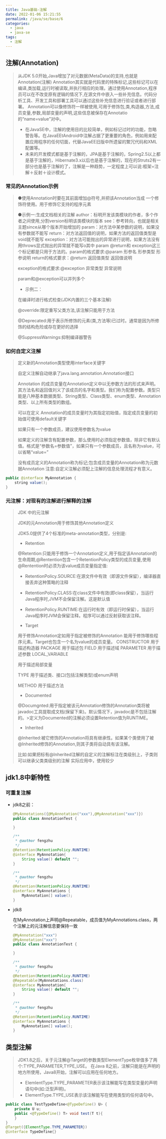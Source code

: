 ```yaml
---
title: Java基础-注解
date: 2022-01-06 15:21:55
permalink: /java/se/base/6
categories: 
  - java
  - java-se
tags: 
  - 注解
---
```




## 注解(Annotation)

>从JDK 5.0开始,Java增加了对元数据(MetaData)的支持,也就是Annotation(注解)
>Annotation其实就是代码里的特殊标记,这些标记可以在编译,类加载,运行时被读取,并执行相应的处理。通过使用Annotation,程序员可以在不改变原有逻辑的情况下,在源文件中嵌入一些补充信息。代码分析工具、开发工具和部署工具可以通过这些补充信息进行验证或者进行部署。
>Annotation可以像修饰符一样被使用,可用于修饰包,类,构造器,方法,成员变量,参数,局部变量的声明,这些信息被保存在Annotatio的“name=value”对中。
>
>- 在JavaSE中，注解的使用目的比较简单，例如标记过时的功能，忽略警告等。在JavaEEtAndroid中注解占据了更重要的角色，例如用来配置应用程序的任何切面，代替JavaEE旧版中所遗留的繁冗代码和XML配置等。
>- 未来的开发模式都是基于注解的，JPA是基于注解的，Spring2.5以上都是基于注解的，Hibernate3.x以后也是基于注解的，现在的Struts2有一部分也是基于注解的了，注解是一种趋势，一定程度上可以说:框架=注解＋反射＋设计模式。



### 常见的Annotation示例

>●使用Annotation时要在其前面增加@符号,并把该Annotation当成
>一个修饰符使用。用于修饰它支持的程序元素
>
>●示例一:生成文档相关的注解
>author：标明开发该类模块的作者，多个作者之间使用,分割version标明该类模块的版本
>see：参考转向，也就是相关主题since从哪个版本开始增加的
>param：对方法中某参数的说明，如果没有参数就不能写
>return：对方法返回值的说明，如果方法的返回值类型是void就不能写
>exception：对方法可能抛出的异常进行说明，如果方法没有用throws显式抛出的异常就不能写o其中
>param @return和 exception这三个标记都是只用于方法的。param的格式要求:@param 形参名 形参类型 形参说明
>return的格式要求：@return 返回值类型 返回值说明 
>
>exception的格式要求:@exception 异常类型 异常说明 
>
>param和@exception可以并列多个
>
>- 示例二：
>
>在编译时进行格式检查(JDK内置的三个基本注解)
>
>@override:限定重写父类方法,该注解只能用于方法
>
>@Deprecated:用于表示所修饰的元素(类,方法等)已过时。通常是因为所修饰的结构危险或存在更好的选择
>
>@SuppressWarnings:抑制编译器警告



### 如何自定义注解

>定义新的Annotation类型使用interface关键字
>
>自定义注解自动继承了java.lang.annotation.Annotation接口
>
>Annotation 的成员变量在Annotation定义中以无参数方法的形式来声明。其方法名和返回值刘义了该成员的名字和类型。我们称为配置参数。类型只能是八种基本数据类型、String类型、Class类型、enum类型、Annotation类型、以上所有类型的数组。
>
>可以在定义 Annotation的成员变量时为其指定初始值，指定成员变量的初始值可使用default关键字
>
>如果只有一个参数成员，建议使用参数名为value
>
>如果定义的注解含有配置参数，那么使用时必须指定参数值，除非它有默认值。格式是“参数名=参数值”，如果只有一个参数成员，且名称为value，可以省略“value=”
>
>没有成员定义的Annotation称为标记;包含成员变量的Annotation称为元数据Annotation
>注意:自定义注解必须配上注解的信息处理流程才有意义。

```java
public @interface MyAnnotation {
	string value();
}

```



### 元注解：对现有的注解进行解释的注解

> JDK 中的元注解
>
> JDK的元Annotation用于修饰其他Annotation定义
>
> JDK5.0提供了4个标准的meta-annotation类型，分别是:
>
> - Retention
>
> @Retention:只能用于修饰一个Annotation定义,用于指定该Annotation的生命周期,@Rentention包含一个RetentionPolicy类型的成员变量,使用
> @Rentention时必须为该value成员变量指定值:
>
>  - RetentionPolicy.SOURCE:在源文件中有效（即源文件保留），编译器直接丢弃这种策略的注释
>  - RetentionPolicy.CLASS:在class文件中有效(即class保留），当运行Java程序时,JVM不会保留注解。这是默认值
>  - RetentionPolicy.RUNTIME:在运行时有效（即运行时保留），当运行Java程序时JVM会保留注释。程序可以通过反射获取该注释。
>
> - Target
>
> 用于修饰Annotation定如用于指定被修饰的Annotation 能用于修饰哪些程序元素。Target也包含一个名为value的成员变量。
> CONSTRUCTOR
> 用于描述构造器
> PACKAGE
> 用于描述包
> FIELD
> 用于描述域
> PARAMETER
> 用于描述参数
> LOCAL_VARIABLE
>
> 用于描述局部变量 
>
> TYPE
> 用于描述类、接口(包括注解类型)或enum声明
>
> METHOD
> 用于描述方法
>
> - Documented
>
> @Documgnted:用于指定被该元Annotation修饰的Annotation类将被javadoc工具提取成文档(保留下来)。默认情况下，javadoc是不包括注解的。>定义为Documented的注解必须设置Retention值为RUNTIME。
>
> - Inherited
>
> @lnherited:被它修饰的Annotation将具有继承性。如果某个类使用了被@Inherited修饰的Annotation,则其子类将自动具有该注解。
>
> 比如:如果把标有@Inherited注解的自定义的注解标注在类级别上，子类则可以继承父类类级别的注解
> 实际应用中，使用较少



## jdk1.8中新特性

### 可重复注解

- jdk8之前：

  ```java
  @MyAnnotations({@MyAnnotation("xxx"),@MyAnnotation("xxx")})
  public class AnnotationTest {
  
  }
  
  /**
   * @author fengzhu
   */
  @Retention(RetentionPolicy.RUNTIME)
  @interface MyAnnotation{
      String value() default "";
  }
  
  /**
   * @author fengzhu
   */
  @Retention(RetentionPolicy.RUNTIME)
  @interface MyAnnotations {
      MyAnnotation[] value();
  }
  ```

- jdk8

  在MyAnnotation上声明@Repeatable，成员值为MyAnnotations.class，两个注解上的元注解信息要保持一致

  ```java
  @MyAnnotation("xxx")
  @MyAnnotation("xxx")
  public class AnnotationTest {
  
  }
  
  /**
   * @author fengzhu
   */
  @Retention(RetentionPolicy.RUNTIME)
  @Repeatable(MyAnnotations.class)
  @interface MyAnnotation{
      String value() default "";
  }
  
  /**
   * @author fengzhu
   */
  @Retention(RetentionPolicy.RUNTIME)
  @interface MyAnnotations {
      MyAnnotation[] value();
  }
  ```


#####  

## 类型注解

>JDK1.8之后，关于元注解@Target的参数类型ElementType枚举值多了两个:TYPE_PARAMETER,TYPE_USE。
>在Java 8之前，注解只能是在声明的地方所使用，Java8开始，注解可以应用在任何地方。
>
>- ElemlentType.TYPE_PARAMETER表示该注解能写在类型变量的声明语句中(如:泛型声明)。
>- ElementType.TYPE_USE表示该注解能写在使用类型的任何语句中。

```java
public class TestTypeDefine<@TypeDefine() U> {
    private U u;
    public <@TypeDefine() T> void test(T t){
    }
}
@Target({ElementType.TYPE_PARAMETER})
@interface TypeDefine{}
```



